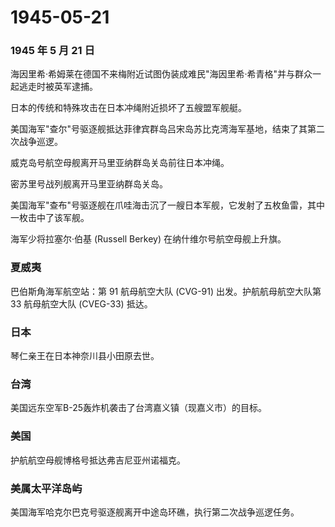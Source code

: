# 1945-05-21

### 1945 年 5 月 21 日

海因里希·希姆莱在德国不来梅附近试图伪装成难民"海因里希·希青格"并与群众一起逃走时被英军逮捕。

日本的传统和特殊攻击在日本冲绳附近损坏了五艘盟军舰艇。

美国海军"查尔"号驱逐舰抵达菲律宾群岛吕宋岛苏比克湾海军基地，结束了其第二次战争巡逻。

威克岛号航空母舰离开马里亚纳群岛关岛前往日本冲绳。

密苏里号战列舰离开马里亚纳群岛关岛。

美国海军"查布"号驱逐舰在爪哇海击沉了一艘日本军舰，它发射了五枚鱼雷，其中一枚击中了该军舰。

海军少将拉塞尔·伯基 (Russell Berkey) 在纳什维尔号航空母舰上升旗。

### 夏威夷

巴伯斯角海军航空站：第 91 航母航空大队 (CVG-91) 出发。护航航母航空大队第
33 航母航空大队 (CVEG-33) 抵达。

### 日本

琴仁亲王在日本神奈川县小田原去世。

### 台湾

美国远东空军B-25轰炸机袭击了台湾嘉义镇（现嘉义市）的目标。

### 美国

护航航空母舰博格号抵达弗吉尼亚州诺福克。

### 美属太平洋岛屿

美国海军哈克尔巴克号驱逐舰离开中途岛环礁，执行第二次战争巡逻任务。